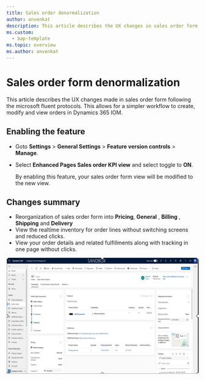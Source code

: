 ```yaml
---
title: Sales order denormalization
author: anvenkat
description: This article describes the UX changes in sales order form within Dynamics 365 Intelligent Order Management
ms.custom: 
  - bap-template
ms.topic: overview
ms.author: anvenkat
---
```


# Sales order form denormalization
This article describes the UX changes made in sales order form following the microsoft fluent protocols. This allows for a simpler workflow to create, modify and view orders in Dynamics 365 IOM.

## Enabling the feature

- Goto **Settings** > **General Settings** > **Feature version controls** > **Manage**.
- Select **Enhanced Pages Sales order KPI view** and select toggle to **ON**.

  By enabling this feature, your sales order form view will be modified to the new view.

## Changes summary  

  -  Reorganization of sales order form into **Pricing**, **General** , **Billing** , **Shipping** and **Delivery**
  -  View the realtime inventory for order lines without switching screens and reduced clicks.
  -  View your order details and related fulfillments along with tracking in one page without clicks.

![iomsalesordernew.](media/iomsalesordernew.jpg)



